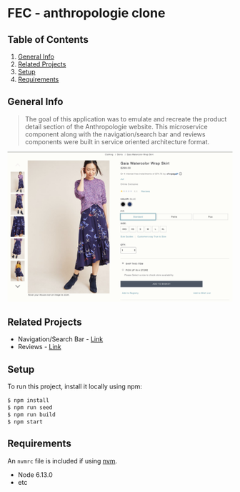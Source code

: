 # FEC - anthropologie clone

## Table of Contents

1. [General Info](#general-info)
1. [Related Projects](#related-projects)
1. [Setup](#setup)
1. [Requirements](#requirements)

## General Info

>The goal of this application was to emulate and recreate the product detail section of the Anthropologie website. This microservice component along with the navigation/search bar and reviews components were built in service oriented architecture format.

![Sample View](./preview.png)

## Related Projects

 - Navigation/Search Bar - [Link](https://github.com/fec-anthropologie/emily_yang_navigation_bar)
 - Reviews - [Link](https://github.com/fec-anthropologie/ji_kim_reviews_and_ratings)

## Setup

To run this project, install it locally using npm:

    $ npm install
    $ npm run seed
    $ npm run build
    $ npm start

## Requirements

An `nvmrc` file is included if using [nvm](https://github.com/creationix/nvm).

- Node 6.13.0
- etc